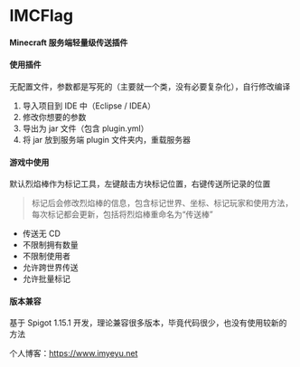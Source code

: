 # IMCFlag

#### Minecraft 服务端轻量级传送插件

#### 使用插件

无配置文件，参数都是写死的（主要就一个类，没有必要复杂化），自行修改编译
1. 导入项目到 IDE 中（Eclipse / IDEA）
2. 修改你想要的参数
3. 导出为 jar 文件（包含 plugin.yml）
4. 将 jar 放到服务端 plugin 文件夹内，重载服务器

#### 游戏中使用
默认烈焰棒作为标记工具，左键敲击方块标记位置，右键传送所记录的位置

> 标记后会修改烈焰棒的信息，包含标记世界、坐标、标记玩家和使用方法，每次标记都会更新，包括将烈焰棒重命名为“传送棒”

- 传送无 CD
- 不限制拥有数量
- 不限制使用者
- 允许跨世界传送
- 允许批量标记

#### 版本兼容
基于 Spigot 1.15.1 开发，理论兼容很多版本，毕竟代码很少，也没有使用较新的方法


个人博客：<https://www.imyeyu.net>
